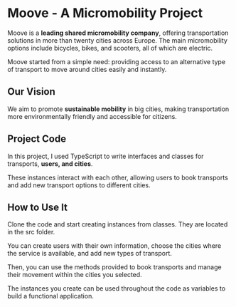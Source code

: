 # Moove - A Micromobility Project

Moove is a **leading shared micromobility company**, offering transportation solutions in more than twenty cities across Europe. The main micromobility options include bicycles, bikes, and scooters, all of which are electric.

Moove started from a simple need: providing access to an alternative type of transport to move around cities easily and instantly.

## Our Vision

We aim to promote **sustainable mobility** in big cities, making transportation more environmentally friendly and accessible for citizens.

## Project Code

In this project, I used TypeScript to write interfaces and classes for transports, **users, and cities**.

These instances interact with each other, allowing users to book transports and add new transport options to different cities.

## How to Use It

Clone the code and start creating instances from classes. They are located in the src folder.

You can create users with their own information, choose the cities where the service is available, and add new types of transport.

Then, you can use the methods provided to book transports and manage their movement within the cities you selected.

The instances you create can be used throughout the code as variables to build a functional application.
